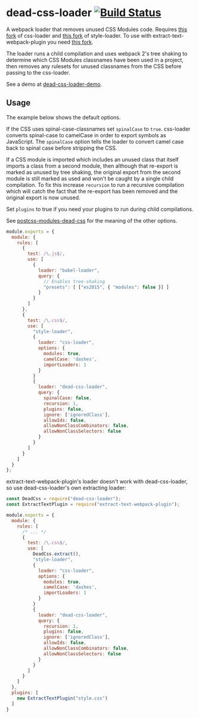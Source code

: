 # dead-css-loader [![Build Status](https://travis-ci.org/simlrh/dead-css-loader.svg?branch=master)](https://travis-ci.org/simlrh/dead-css-loader)

A webpack loader that removes unused CSS Modules code. Requires [this fork](https://github.com/simlrh/css-loader/tree/es6) of css-loader and [this fork](https://github.com/simlrh/style-loader/tree/es6) of style-loader. To use with extract-text-webpack-plugin you need [this fork](https://github.com/simlrh/extract-text-webpack-plugin/tree/es6).

The loader runs a child compilation and uses webpack 2's tree shaking to determine which CSS Modules classnames have been used in a project, then removes any rulesets for unused classnames from the CSS before passing to the css-loader.

See a demo at [dead-css-loader-demo](https://github.com/simlrh/dead-css-loader-demo).

## Usage

The example below shows the default options.

If the CSS uses spinal-case-classnames set `spinalCase` to `true`. css-loader converts spinal-case to camelCase in order to export symbols as JavaScript. The `spinalCase` option tells the loader to convert camel case back to spinal case before stripping the CSS.

If a CSS module is imported which includes an unused class that itself imports a class from a second module, then although that re-export is marked as unused by tree shaking, the original export from the second module is still marked as used and won't be caught by a single child compilation. To fix this increase `recursion` to run a recursive compilation which will catch the fact that the re-export has been removed and the original export is now unused.

Set `plugins` to true if you need your plugins to run during child compilations. 


See [postcss-modules-dead-css](https://github.com/simlrh/postcss-modules-dead-css) for the meaning of the other options.

```js
module.exports = {
  module: {
    rules: [
      {
        test: /\.js$/,
        use: [
          {
            loader: "babel-loader",
            query: {
              // Enables tree-shaking
              "presets": [ ["es2015", { "modules": false }] ]
            }
          }
        ]
      },
      {
        test: /\.css$/,
        use: [
          "style-loader",
          { 
            loader: "css-loader",
            options: {
              modules: true,
              camelCase: 'dashes',
              importLoaders: 1
            }
          }
          {
            loader: "dead-css-loader",
            query: {
              spinalCase: false,
              recursion: 1,
              plugins: false,
              ignore: ['ignoredClass'],
              allowIds: false,
              allowNonClassCombinators: false,
              allowNonClassSelectors: false
            }
          }
        ]
      }
    ]
  }
};
```

extract-text-webpack-plugin's loader doesn't work with dead-css-loader, so use dead-css-loader's own extracting loader:

```js
const DeadCss = require("dead-css-loader");
const ExtractTextPlugin = require("extract-text-webpack-plugin");

module.exports = {
  module: {
    rules: [
      /* ... */
      {
        test: /\.css$/,
        use: [
          DeadCss.extract(),
          "style-loader",
          { 
            loader: "css-loader",
            options: {
              modules: true,
              camelCase: 'dashes',
              importLoaders: 1
            }
          }
          {
            loader: "dead-css-loader",
            query: {
              recursion: 1,
              plugins: false,
              ignore: ['ignoredClass'],
              allowIds: false,
              allowNonClassCombinators: false,
              allowNonClassSelectors: false
            }
          }
        ]
      }
    ]
  },
  plugins: [
    new ExtractTextPlugin("style.css")
  ]
}
```
